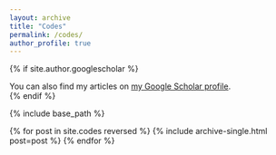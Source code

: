 ```yaml
---
layout: archive
title: "Codes"
permalink: /codes/
author_profile: true
---
```


{% if site.author.googlescholar %}
  <div class="wordwrap">
    You can also find my articles on 
    <a href="{{ site.author.googlescholar }}">my Google Scholar profile</a>.
  </div>
{% endif %}

{% include base_path %}

{% for post in site.codes reversed %}
  {% include archive-single.html post=post %}
{% endfor %}
